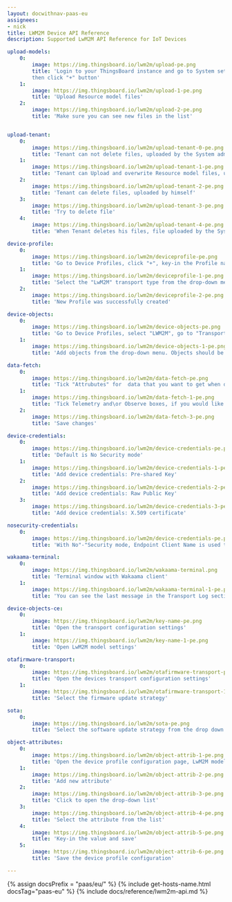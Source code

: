 ```yaml
---
layout: docwithnav-paas-eu
assignees:
- nick
title: LWM2M Device API Reference
description: Supported LwM2M API Reference for IoT Devices

upload-models:
    0:
        image: https://img.thingsboard.io/lwm2m/upload-pe.png
        title: 'Login to your ThingsBoard instance and go to System settings -> Resource Library,
        then click "+" button'
    1:
        image: https://img.thingsboard.io/lwm2m/upload-1-pe.png
        title: 'Upload Resource model files'
    2:
        image: https://img.thingsboard.io/lwm2m/upload-2-pe.png
        title: 'Make sure you can see new files in the list'


upload-tenant:
    0:
        image: https://img.thingsboard.io/lwm2m/upload-tenant-0-pe.png
        title: 'Tenant can not delete files, uploaded by the System administrator'
    1:
        image: https://img.thingsboard.io/lwm2m/upload-tenant-1-pe.png
        title: 'Tenant can Upload and overwrite Resource model files, uploaded by the System administrator for the same resource'
    2:
        image: https://img.thingsboard.io/lwm2m/upload-tenant-2-pe.png
        title: 'Tenant can delete files, uploaded by himself'
    3:
        image: https://img.thingsboard.io/lwm2m/upload-tenant-3-pe.png
        title: 'Try to delete file'
    4:
        image: https://img.thingsboard.io/lwm2m/upload-tenant-4-pe.png
        title: 'When Tenant deletes his files, file uploaded by the System administrator remains'

device-profile:
    0:
        image: https://img.thingsboard.io/lwm2m/deviceprofile-pe.png
        title: 'Go to Device Profiles, click "+", key-in the Profile name and select or create the Rule chain, which will process messages'
    1:
        image: https://img.thingsboard.io/lwm2m/deviceprofile-1-pe.png
        title: 'Select the "LwM2M" transport type from the drop-down menu'
    2:
        image: https://img.thingsboard.io/lwm2m/deviceprofile-2-pe.png
        title: 'New Profile was successfully created'

device-objects:
    0:
        image: https://img.thingsboard.io/lwm2m/device-objects-pe.png
        title: 'Go to Device Profiles, select "LWM2M", go to "Transport configuration" tab, click "Edit" button'
    1:
        image: https://img.thingsboard.io/lwm2m/device-objects-1-pe.png
        title: 'Add objects from the drop-down menu. Objects should be uploaded to the Resource library'

data-fetch:
    0:
        image: https://img.thingsboard.io/lwm2m/data-fetch-pe.png
        title: 'Tick "Attrubutes" for  data that you want to get when device connects and store it as ThingsBoard attributes'
    1:
        image: https://img.thingsboard.io/lwm2m/data-fetch-1-pe.png
        title: 'Tick Telemetry and\or Observe boxes, if you would like the Server to observe them and fetch updated values'
    2:
        image: https://img.thingsboard.io/lwm2m/data-fetch-3-pe.png
        title: 'Save changes'

device-credentials:
    0:
        image: https://img.thingsboard.io/lwm2m/device-credentials-pe.png
        title: 'Default is No Security mode'
    1:
        image: https://img.thingsboard.io/lwm2m/device-credentials-1-pe.png
        title: 'Add device credentials: Pre-shared Key'
    2:
        image: https://img.thingsboard.io/lwm2m/device-credentials-2-pe.png
        title: 'Add device credentials: Raw Public Key'
    3:
        image: https://img.thingsboard.io/lwm2m/device-credentials-3-pe.png
        title: 'Add device credentials: X.509 certificate'

nosecurity-credentials:
    0:
        image: https://img.thingsboard.io/lwm2m/device-credentials-pe.png
        title: 'With No"-"Security mode, Endpoint Client Name is used to identify the device'

wakaama-terminal:
    0:
        image: https://img.thingsboard.io/lwm2m/wakaama-terminal.png
        title: 'Terminal window with Wakaama client'
    1:
        image: https://img.thingsboard.io/lwm2m/wakaama-terminal-1-pe.png
        title: 'You can see the last message in the Transport Log section'

device-objects-ce:
    0:
        image: https://img.thingsboard.io/lwm2m/key-name-pe.png
        title: 'Open the transport configuration settings'
    1:
        image: https://img.thingsboard.io/lwm2m/key-name-1-pe.png
        title: 'Open LwM2M model settings'

otafirmware-transport:
    0:
        image: https://img.thingsboard.io/lwm2m/otafirmware-transport-pe.png
        title: 'Open the devices transport configuration settings'
    1:
        image: https://img.thingsboard.io/lwm2m/otafirmware-transport-1-pe.png
        title: 'Select the firmware update strategy'

sota:
    0:
        image: https://img.thingsboard.io/lwm2m/sota-pe.png
        title: 'Select the software update strategy from the drop down menu'

object-attributes:
    0:
        image: https://img.thingsboard.io/lwm2m/object-attrib-1-pe.png
        title: 'Open the device profile configuration page, LwM2M model section'
    1:
        image: https://img.thingsboard.io/lwm2m/object-attrib-2-pe.png
        title: 'Add new attribute'
    2:
        image: https://img.thingsboard.io/lwm2m/object-attrib-3-pe.png
        title: 'Click to open the drop-down list'
    3:
        image: https://img.thingsboard.io/lwm2m/object-attrib-4-pe.png
        title: 'Select the attribute from the list'
    4:
        image: https://img.thingsboard.io/lwm2m/object-attrib-5-pe.png
        title: 'Key-in the value and save'
    5:
        image: https://img.thingsboard.io/lwm2m/object-attrib-6-pe.png
        title: 'Save the device profile configuration'

---
```


{% assign docsPrefix = "paas/eu/" %}
{% include get-hosts-name.html docsTag="paas-eu" %}
{% include docs/reference/lwm2m-api.md %}
